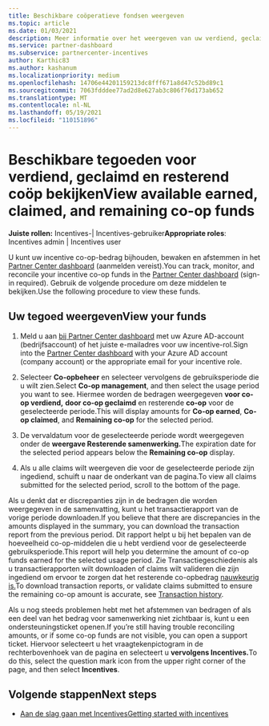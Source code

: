 ```yaml
---
title: Beschikbare coöperatieve fondsen weergeven
ms.topic: article
ms.date: 01/03/2021
description: Meer informatie over het weergeven van uw verdiend, geclaimde en resterende co-op-tegoeden, het weergeven van vervaldatums en het afstemmen van inconsistente bedragen.
ms.service: partner-dashboard
ms.subservice: partnercenter-incentives
author: Karthic83
ms.author: kashanum
ms.localizationpriority: medium
ms.openlocfilehash: 14706e44201159213dc8fff671a8d47c52bd89c1
ms.sourcegitcommit: 7063fdddee77ad2d8e627ab3c806f76d173ab652
ms.translationtype: MT
ms.contentlocale: nl-NL
ms.lasthandoff: 05/19/2021
ms.locfileid: "110151896"
---
```

# <a name="view-available-earned-claimed-and-remaining-co-op-funds"></a><span data-ttu-id="ec50b-103">Beschikbare tegoeden voor verdiend, geclaimd en resterend coöp bekijken</span><span class="sxs-lookup"><span data-stu-id="ec50b-103">View available earned, claimed, and remaining co-op funds</span></span>

<span data-ttu-id="ec50b-104">**Juiste rollen:** Incentives-| Incentives-gebruiker</span><span class="sxs-lookup"><span data-stu-id="ec50b-104">**Appropriate roles**: Incentives admin | Incentives user</span></span>

<span data-ttu-id="ec50b-105">U kunt uw incentive co-op-bedrag bijhouden, bewaken en afstemmen in het [Partner Center dashboard](https://partner.microsoft.com/dashboard/) (aanmelden vereist).</span><span class="sxs-lookup"><span data-stu-id="ec50b-105">You can track, monitor, and reconcile your incentive co-op funds in the [Partner Center dashboard](https://partner.microsoft.com/dashboard/) (sign-in required).</span></span> <span data-ttu-id="ec50b-106">Gebruik de volgende procedure om deze middelen te bekijken.</span><span class="sxs-lookup"><span data-stu-id="ec50b-106">Use the following procedure to view these funds.</span></span>

## <a name="view-your-funds"></a><span data-ttu-id="ec50b-107">Uw tegoed weergeven</span><span class="sxs-lookup"><span data-stu-id="ec50b-107">View your funds</span></span>

1. <span data-ttu-id="ec50b-108">Meld u aan [bij Partner Center dashboard](https://partner.microsoft.com/dashboard/) met uw Azure AD-account (bedrijfsaccount) of het juiste e-mailadres voor uw incentive-rol.</span><span class="sxs-lookup"><span data-stu-id="ec50b-108">Sign into the [Partner Center dashboard](https://partner.microsoft.com/dashboard/) with your Azure AD account (company account) or the appropriate email for your incentive role.</span></span>

2. <span data-ttu-id="ec50b-109">Selecteer **Co-opbeheer** en selecteer vervolgens de gebruiksperiode die u wilt zien.</span><span class="sxs-lookup"><span data-stu-id="ec50b-109">Select **Co-op management**, and then select the usage period you want to see.</span></span> <span data-ttu-id="ec50b-110">Hiermee worden de bedragen weergegeven **voor co-op verdiend,** **door co-op geclaimd** en resterende **co-op** voor de geselecteerde periode.</span><span class="sxs-lookup"><span data-stu-id="ec50b-110">This will display amounts for **Co-op earned**, **Co-op claimed**, and **Remaining co-op** for the selected period.</span></span>

3. <span data-ttu-id="ec50b-111">De vervaldatum voor de geselecteerde periode wordt weergegeven onder de **weergave Resterende samenwerking.**</span><span class="sxs-lookup"><span data-stu-id="ec50b-111">The expiration date for the selected period appears below the **Remaining co-op** display.</span></span>  

4. <span data-ttu-id="ec50b-112">Als u alle claims wilt weergeven die voor de geselecteerde periode zijn ingediend, schuift u naar de onderkant van de pagina.</span><span class="sxs-lookup"><span data-stu-id="ec50b-112">To view all claims submitted for the selected period, scroll to the bottom of the page.</span></span>

<span data-ttu-id="ec50b-113">Als u denkt dat er discrepanties zijn in de bedragen die worden weergegeven in de samenvatting, kunt u het transactierapport van de vorige periode downloaden.</span><span class="sxs-lookup"><span data-stu-id="ec50b-113">If you believe that there are discrepancies in the amounts displayed in the summary, you can download the transaction report from the previous period.</span></span> <span data-ttu-id="ec50b-114">Dit rapport helpt u bij het bepalen van de hoeveelheid co-op-middelen die u hebt verdiend voor de geselecteerde gebruiksperiode.</span><span class="sxs-lookup"><span data-stu-id="ec50b-114">This report will help you determine the amount of co-op funds earned for the selected usage period.</span></span> <span data-ttu-id="ec50b-115">Zie Transactiegeschiedenis als u transactierapporten wilt downloaden of claims wilt valideren die zijn ingediend om ervoor te zorgen dat het resterende co-opbedrag [nauwkeurig is.](./payout-statement.md#transaction-history)</span><span class="sxs-lookup"><span data-stu-id="ec50b-115">To download transaction reports, or validate claims submitted to ensure the remaining co-op amount is accurate, see [Transaction history](./payout-statement.md#transaction-history).</span></span>

<span data-ttu-id="ec50b-116">Als u nog steeds problemen hebt met het afstemmen van bedragen of als een deel van het bedrag voor samenwerking niet zichtbaar is, kunt u een ondersteuningsticket openen.</span><span class="sxs-lookup"><span data-stu-id="ec50b-116">If you’re still having trouble reconciling amounts, or if some co-op funds are not visible, you can open a support ticket.</span></span> <span data-ttu-id="ec50b-117">Hiervoor selecteert u het vraagtekenpictogram in de rechterbovenhoek van de pagina en selecteert u **vervolgens Incentives.**</span><span class="sxs-lookup"><span data-stu-id="ec50b-117">To do this, select the question mark icon from the upper right corner of the page, and then select **Incentives**.</span></span>

## <a name="next-steps"></a><span data-ttu-id="ec50b-118">Volgende stappen</span><span class="sxs-lookup"><span data-stu-id="ec50b-118">Next steps</span></span>

- [<span data-ttu-id="ec50b-119">Aan de slag gaan met Incentives</span><span class="sxs-lookup"><span data-stu-id="ec50b-119">Getting started with incentives</span></span>](incentives-get-started-intro.md)